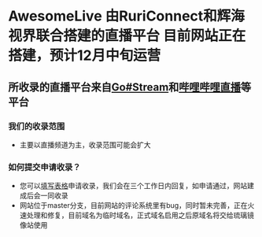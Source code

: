 # AwesomeLive 由RuriConnect和辉海视界联合搭建的直播平台 目前网站正在搭建，预计12月中旬运营
## 所收录的直播平台来自[Go#Stream](http://gostream.live)和[哔哩哔哩直播](https://live.bilibili.com)等平台
### 我们的收录范围
+ 主要以直播频道为主，收录范围可能会扩大
### 如何提交申请收录？
+ 您可以[填写表格](https://ht66driap2.feishu.cn/share/base/form/shrcnhlX0RNOxf6STJyuEY47V8d)申请收录，我们会在三个工作日内回复，如申请通过，网站建成后会一同收录
+ 网站位于master分支，目前网站的评论系统里有bug，同时暂未完善，正在火速处理和修复，目前域名为临时域名，正式域名启用之后原域名将交给琉璃镜像站使用
